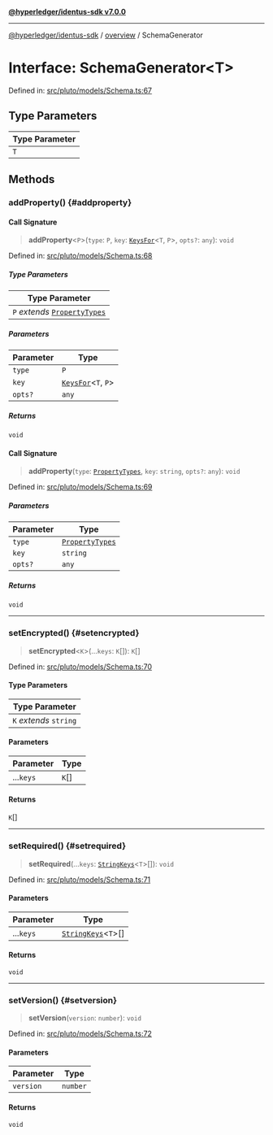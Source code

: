 [**@hyperledger/identus-sdk v7.0.0**](../../README.md)

***

[@hyperledger/identus-sdk](../../README.md) / [overview](../README.md) / SchemaGenerator

# Interface: SchemaGenerator\<T\>

Defined in: [src/pluto/models/Schema.ts:67](https://github.com/hyperledger/identus-edge-agent-sdk-ts/blob/96423ee84b124a31ce63036d9d623d1cb73a13c2/src/pluto/models/Schema.ts#L67)

## Type Parameters

| Type Parameter |
| ------ |
| `T` |

## Methods

### addProperty() {#addproperty}

#### Call Signature

> **addProperty**\<`P`\>(`type`: `P`, `key`: [`KeysFor`](../type-aliases/KeysFor.md)\<`T`, `P`\>, `opts?`: `any`): `void`

Defined in: [src/pluto/models/Schema.ts:68](https://github.com/hyperledger/identus-edge-agent-sdk-ts/blob/96423ee84b124a31ce63036d9d623d1cb73a13c2/src/pluto/models/Schema.ts#L68)

##### Type Parameters

| Type Parameter |
| ------ |
| `P` *extends* [`PropertyTypes`](../type-aliases/PropertyTypes.md) |

##### Parameters

| Parameter | Type |
| ------ | ------ |
| `type` | `P` |
| `key` | [`KeysFor`](../type-aliases/KeysFor.md)\<`T`, `P`\> |
| `opts?` | `any` |

##### Returns

`void`

#### Call Signature

> **addProperty**(`type`: [`PropertyTypes`](../type-aliases/PropertyTypes.md), `key`: `string`, `opts?`: `any`): `void`

Defined in: [src/pluto/models/Schema.ts:69](https://github.com/hyperledger/identus-edge-agent-sdk-ts/blob/96423ee84b124a31ce63036d9d623d1cb73a13c2/src/pluto/models/Schema.ts#L69)

##### Parameters

| Parameter | Type |
| ------ | ------ |
| `type` | [`PropertyTypes`](../type-aliases/PropertyTypes.md) |
| `key` | `string` |
| `opts?` | `any` |

##### Returns

`void`

***

### setEncrypted() {#setencrypted}

> **setEncrypted**\<`K`\>(...`keys`: `K`[]): `K`[]

Defined in: [src/pluto/models/Schema.ts:70](https://github.com/hyperledger/identus-edge-agent-sdk-ts/blob/96423ee84b124a31ce63036d9d623d1cb73a13c2/src/pluto/models/Schema.ts#L70)

#### Type Parameters

| Type Parameter |
| ------ |
| `K` *extends* `string` |

#### Parameters

| Parameter | Type |
| ------ | ------ |
| ...`keys` | `K`[] |

#### Returns

`K`[]

***

### setRequired() {#setrequired}

> **setRequired**(...`keys`: [`StringKeys`](../type-aliases/StringKeys.md)\<`T`\>[]): `void`

Defined in: [src/pluto/models/Schema.ts:71](https://github.com/hyperledger/identus-edge-agent-sdk-ts/blob/96423ee84b124a31ce63036d9d623d1cb73a13c2/src/pluto/models/Schema.ts#L71)

#### Parameters

| Parameter | Type |
| ------ | ------ |
| ...`keys` | [`StringKeys`](../type-aliases/StringKeys.md)\<`T`\>[] |

#### Returns

`void`

***

### setVersion() {#setversion}

> **setVersion**(`version`: `number`): `void`

Defined in: [src/pluto/models/Schema.ts:72](https://github.com/hyperledger/identus-edge-agent-sdk-ts/blob/96423ee84b124a31ce63036d9d623d1cb73a13c2/src/pluto/models/Schema.ts#L72)

#### Parameters

| Parameter | Type |
| ------ | ------ |
| `version` | `number` |

#### Returns

`void`

